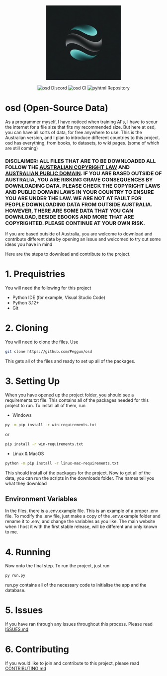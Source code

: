 <p align="center">
  <img alt="osd-icon" width=240x src="osd-icon.jpeg" />
</p>

<p align="center">
  <a style="text-decoration:none" href="https://discord.gg/wYYj32TuQW">
    <img src="https://img.shields.io/discord/1273599169327665214?label=Discord&color=7289da" alt="osd Discord" /></a>
  <a style="text-decoration:none" href="https://github.com/Peggun/osd/action/workflows/ci.yml">
    <img src="https://img.shields.io/github/actions/workflow/status/Peggun/osd/ci.yml?label=osd%20CI" alt="osd CI" /></a>
  <a style="text-decoration:none" href="https://github.com/Peggun/pyhtml">
    <img src="https://img.shields.io/badge/pyhtml-Github-orange" alt="pyhtml Repository" /></a>
</p>

# osd (Open-Source Data)
As a programmer myself, I have noticed when training AI's, I have to scour the internet for a file size that fits my recommended size. But here at osd, you can have all sorts of data, for free anywhere to use. This is the Australian version, and I plan to introduce different countries to this project. osd has everything, from books, to datasets, to wiki pages. (some of which are still coming)

### DISCLAIMER: ALL FILES THAT ARE TO BE DOWNLOADED ALL FOLLOW THE [AUSTRALIAN COPYRIGHT LAW](https://www.alrc.gov.au/publication/genes-and-ingenuity-gene-patenting-and-human-health-alrc-report-99/28-copyright-and-databases/copyright-law/) AND [AUSTRALIAN PUBLIC DOMAIN](https://www.nla.gov.au/stories/news/2024/public-domain-2024). IF YOU ARE BASED OUTSIDE OF AUSTRALIA, YOU ARE RISKING GRAVE CONSEQUENCES BY DOWNLOADING DATA. PLEASE CHECK THE COPYRIGHT LAWS AND PUBLIC DOMAIN LAWS IN YOUR COUNTRY TO ENSURE YOU ARE UNDER THE LAW. WE ARE NOT AT FAULT FOR PEOPLE DOWNLOADING DATA FROM OUTSIDE AUSTRALIA. HOWEVER, THERE ARE SOME DATA THAT YOU CAN DOWNLOAD, BESIDE EBOOKS AND MORE THAT ARE COPYRIGHTED. PLEASE CONTINUE AT YOUR OWN RISK.

If you are based outside of Australia, you are welcome to download and contribute different data by opening an issue and welcomed to try out some ideas you have in mind

Here are the steps to download and contribute to the project. 

# 1. Prequistries 
You will need the following for this project
- Python IDE (for example, Visual Studio Code)
- Python 3.12+
- Git

# 2. Cloning
You will need to clone the files. Use
```sh
git clone https://github.com/Peggun/osd
```
This gets all of the files and ready to set up all of the packages.

# 3. Setting Up
When you have opened up the project folder, you should see a requirements.txt file. This contains all of the packages needed for this project to run. To install all of them, run
- Windows
```sh
py -m pip install -r win-requirements.txt
```
or 
```sh
pip install -r win-requirements.txt
```
- Linux & MacOS
```sh
python -m pip install -r linux-mac-requirements.txt
```
This should install of the packages for the project.
Now to get all of the data, you can run the scripts in the downloads folder. The names tell you what they download

## Environment Variables
In the files, there is a .env.example file. This is an example of a proper .env file. To modify the .env file, just make a copy of the .env.example folder and rename it to .env, and change the variables as you like. The main website when I host it with the first stable release, will be different and only known to me.

# 4. Running
Now onto the final step. To run the project, just run
```sh
py run.py
```
run.py contains all of the necessary code to initialise the app and the database.

# 5. Issues
If you have ran through any issues throughout this process. Please read [ISSUES.md](https://github.com/Peggun/osd/blob/main/ISSUES.md)

# 6. Contributing
If you would like to join and contribute to this project, please read [CONTRIBUTING.md](https://github.com/Peggun/osd/blob/main/CONTRIBUTING.md)
